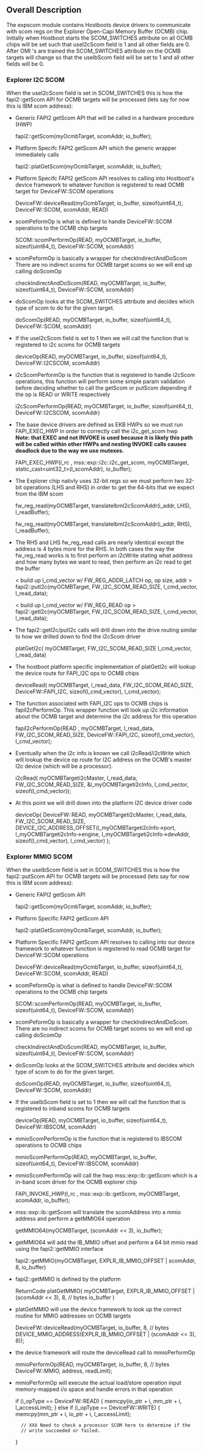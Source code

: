 ## Overall Description
The expscom module contains Hostboots device drivers to communicate with scom regs
on the Explorer Open-Capi Memory Buffer (OCMB) chip. Initially when Hostboot starts
the SCOM_SWITCHES attribute on all OCMB chips will be set such that useI2cScom field
is 1 and all other fields are 0. After OMI 's are trained the SCOM_SWITCHES attribute
on the OCMB targets will change so that the useIbScom field will be set to 1 and
all other fields will be 0.

### Explorer I2C SCOM

When the useI2cScom field is set in SCOM_SWITCHES this is how the
fapi2::getScom API for OCMB targets will be processed (lets say for now this is IBM scom address):

* Generic FAPI2 getScom API that will be called in a hardware procedure (HWP)


    fapi2::getScom(myOcmbTarget, scomAddr, io_buffer);
* Platform Specifc FAPI2 getScom API which the generic wrapper immediately calls


    fapi2::platGetScom(myOcmbTarget, scomAddr, io_buffer);
* Platform Specifc FAPI2 getScom API resolves to calling into Hostboot's device framework to whatever
function is registered to read OCMB target for DeviceFW::SCOM operations


    DeviceFW::deviceRead(myOcmbTarget, io_buffer,
                         sizeof(uint64_t), DeviceFW::SCOM,
                         scomAddr, READ)
* scomPeformOp is what is defined to handle DeviceFW::SCOM operations to the OCMB chip targets


    SCOM::scomPerformOp(READ, myOCMBTarget, io_buffer,
                        sizeof(uint64_t), DeviceFW::SCOM,
                        scomAddr)
* scomPeformOp is basically a wrapper for checkIndirectAndDoScom There are no indirect scoms for
OCMB target scoms so we will end up calling doScomOp


    checkIndirectAndDoScom(READ, myOCMBTarget, io_buffer,
                           sizeof(uint64_t), DeviceFW::SCOM,
                           scomAddr)

* doScomOp looks at the SCOM_SWITCHES attribute and decides which type of scom to do for the given target.


    doScomOp(READ, myOCMBTarget, io_buffer,
             sizeof(uint64_t), DeviceFW::SCOM,
             scomAddr)

* If the useI2cScom field is set to 1 then we will call the function that is registered to i2c scoms for OCMB targets


    deviceOp(READ, myOCMBTarget, io_buffer,
             sizeof(uint64_t), DeviceFW::I2CSCOM,
             scomAddr)

* i2cScomPerformOp is the function that is registered to handle i2cScom operations,
this function will perform some simple param validation before deciding whether to
call the getScom or putScom depending if the op is READ or WRITE respectively


    i2cScomPerformOp(READ, myOCMBTarget, io_buffer,
                     sizeof(uint64_t), DeviceFW::I2CSCOM,
                     scomAddr)

* The base device drivers are defined as EKB HWPs so we must run FAPI_EXEC_HWP in order to correctly call the i2c_get_scom hwp\
**Note: that EXEC and not INVOKE is used because it is likely this path
will be called within other HWPs and nesting INVOKE calls causes deadlock
due to the way we use mutexes.**


    FAPI_EXEC_HWP(l_rc , mss::exp::i2c::i2c_get_scom,
                  myOCMBTarget, static_cast<uint32_t>(l_scomAddr),
                  io_buffer);

* The Explorer chip nativly uses 32-bit regs so we must perform two 32-bit operations
(LHS and RHS) in order to get the 64-bits that we expect from the IBM scom


    fw_reg_read(myOCMBTarget,
                translateIbmI2cScomAddr(i_addr, LHS),
                l_readBuffer);

    fw_reg_read(myOCMBTarget,
                translateIbmI2cScomAddr(i_addr, RHS),
                l_readBuffer);

* The RHS and LHS fw_reg_read calls are nearly identical except the address is 4 bytes more
for the RHS. In both cases the way the fw_reg_read works is to first perform an i2cWrite stating
what address and how many bytes we want to read, then perform an i2c read to get the buffer


    < build up l_cmd_vector w/ FW_REG_ADDR_LATCH op, op size, addr >
    fapi2::putI2c(myOCMBTarget, FW_I2C_SCOM_READ_SIZE,
                  l_cmd_vector, l_read_data);

     < build up l_cmd_vector w/ FW_REG_READ op >
     fapi2::getI2c(myOCMBTarget, FW_I2C_SCOM_READ_SIZE,
                   l_cmd_vector, l_read_data);

* The fapi2::getI2c/putI2c calls will drill down into the drive routing similar to how we drilled down to find the i2cScom driver


    platGetI2c( myOCMBTarget, FW_I2C_SCOM_READ_SIZE
                l_cmd_vector, l_read_data)

* The hostboot platform specific implementation of platGetI2c will lookup the device route for FAPI_I2C ops to OCMB chips


    deviceRead( myOCMBTarget, l_read_data,
                FW_I2C_SCOM_READ_SIZE, DeviceFW::FAPI_I2C,
                sizeof(l_cmd_vector), l_cmd_vector);

* The function associated with FAPI_I2C ops to OCMB chips is fapiI2cPerformOp. This
wrapper function will look up i2c information about the OCMB target and determine
the i2c address for this operation


    fapiI2cPerformOp(READ , myOCMBTarget,
                     l_read_data, FW_I2C_SCOM_READ_SIZE,
                     DeviceFW::FAPI_I2C,  sizeof(l_cmd_vector),
                     l_cmd_vector);

* Eventually when the i2c info is known we call i2cRead/i2cWrite which will lookup
the device op route for I2C address on the OCMB's master I2c device (which will be a processor).


    i2cRead( myOCMBTargeti2cMaster, l_read_data,
             FW_I2C_SCOM_READ_SIZE, &l_myOCMBTargeti2cInfo,
             l_cmd_vector,  sizeof(l_cmd_vector));

* At this point we will drill down into the platform I2C device driver code


    deviceOp( DeviceFW::READ, myOCMBTargeti2cMaster,
              l_read_data, FW_I2C_SCOM_READ_SIZE,
              DEVICE_I2C_ADDRESS_OFFSET(l_myOCMBTargeti2cInfo->port,
                                        l_myOCMBTargeti2cInfo->engine,
                                        l_myOCMBTargeti2cInfo->devAddr,
                                        sizeof(l_cmd_vector),
                                        l_cmd_vector) );

### Explorer MMIO SCOM

When the useIbScom field is set in SCOM_SWITCHES this is how the fapi2::putScom API for OCMB
targets will be processed (lets say for now this is IBM scom address):

* Generic FAPI2 getScom API


    fapi2::getScom(myOcmbTarget, scomAddr, io_buffer);

* Platform Specific FAPI2 getScom API


    fapi2::platGetScom(myOcmbTarget, scomAddr, io_buffer);

* Platform Specific FAPI2 getScom API resolves to calling into our device framework to whatever
function is registered to read OCMB target for DeviceFW::SCOM operations


    DeviceFW::deviceRead(myOcmbTarget, io_buffer,
                         sizeof(uint64_t), DeviceFW::SCOM,
                         scomAddr, READ)

* scomPeformOp is what is defined to handle DeviceFW::SCOM operations to the OCMB chip targets


    SCOM::scomPerformOp(READ, myOCMBTarget, io_buffer,
                        sizeof(uint64_t), DeviceFW::SCOM,
                        scomAddr)

* scomPeformOp is basically a wrapper for checkIndirectAndDoScom. There are no indirect scoms
for OCMB target scoms so we will end up calling doScomOp


    checkIndirectAndDoScom(READ, myOCMBTarget, io_buffer,
                           sizeof(uint64_t), DeviceFW::SCOM,
                           scomAddr)

* doScomOp looks at the SCOM_SWITCHES attribute and decides which type of scom to do for the given target.


    doScomOp(READ, myOCMBTarget, io_buffer,
             sizeof(uint64_t), DeviceFW::SCOM,
             scomAddr)

* If the useIbScom field is set to 1 then we will call the function that is registered to inband scoms for OCMB targets


    deviceOp(READ, myOCMBTarget, io_buffer,
             sizeof(uint64_t), DeviceFW::IBSCOM,
             scomAddr)

* mmioScomPerformOp is the function that is registered to IBSCOM operations to OCMB chips


    mmioScomPerformOp(READ, myOCMBTarget, io_buffer,
                      sizeof(uint64_t), DeviceFW::IBSCOM,
                      scomAddr)

* mmioScomPerformOp will call the hwp mss::exp::ib::getScom which is a in-band scom driver for the OCMB explorer chip


    FAPI_INVOKE_HWP(l_rc , mss::exp::ib::getScom, myOCMBTarget, scomAddr, io_buffer);

* mss::exp::ib::getScom will translate the scomAddress into a mmio address and perform a getMMIO64 operation


    getMMIO64(myOCMBTarget, (scomAddr << 3), io_buffer);

* getMMIO64 will add the IB_MMIO offset and perform a 64 bit mmio read using the fapi2::getMMIO interface


    fapi2::getMMIO(myOCMBTarget, EXPLR_IB_MMIO_OFFSET | scomAddr, 8, io_buffer)

* fapi2::getMMIO is defined by the platform


    ReturnCode platGetMMIO( myOCMBTarget,
                            EXPLR_IB_MMIO_OFFSET | (scomAddr << 3),
                            8,  // bytes
                            io_buffer )

* platGetMMIO will use the device framework to look up the correct routine for MMIO addresses on OCMB targets


    DeviceFW::deviceRead(myOCMBTarget,
                         io_buffer,
                         8,  // bytes
                         DEVICE_MMIO_ADDRESS(EXPLR_IB_MMIO_OFFSET | (scomAddr << 3), 8));


* the device framework will route the deviceRead call to mmioPerformOp


    mmioPerformOp(READ,
                  myOCMBTarget,
                  io_buffer,
                  8, // bytes
                  DeviceFW::MMIO,
                  address, readLimit);

* mmioPerformOp will execute the actual load/store operation input memory-mapped i/o
space and handle errors in that operation


    if (i_opType == DeviceFW::READ)
    {
        memcpy(io_ptr + i, mm_ptr + i, l_accessLimit);
    }
    else if (i_opType == DeviceFW::WRITE)
    {
        memcpy(mm_ptr + i, io_ptr + i, l_accessLimit);

        // XXX Need to check a processor SCOM here to determine if the
        // write succeeded or failed.
    }
